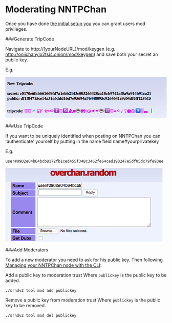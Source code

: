 Moderating NNTPChan
================

Once you have done [the initial setup you](setting-up.md) you can grant users mod privileges.

###Generate TripCode

Navigate to http://[yourNodeURL]/mod/keygen (e.g. http://oniichanylo2tsi4.onion/mod/keygen) and save both your secret an public key.

E.g.

![Image 0](tripcode-1.png)

###Use TripCode

If you want to be uniquely identified when posting on NNTPChan you can 'authenticate' yourself by putting in the name field name#yourprivatekey

E.g.

    user#0902e04b64bcb8172fb1ced455f348c3462fe64ced193247e5df05dc79fe93ee

![Image 1](tripcode-0.png)


###Add Moderators

To add a new moderator you need to ask for his public key. Then following [Managing your NNTPChan node with the CLI](cli.md):

Add a public key to moderation trust
Where `publickey` is the public key to be added.

    ./srndv2 tool mod add publickey

Remove a public key from moderation trust
Where `publickey` is the public key to be removed.

    ./srndv2 tool mod del publickey
